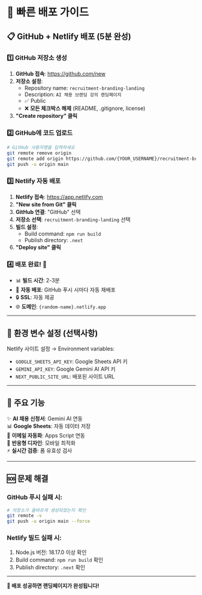 # 🚀 빠른 배포 가이드

## 📋 GitHub + Netlify 배포 (5분 완성)

### 1️⃣ GitHub 저장소 생성
1. **GitHub 접속**: https://github.com/new
2. **저장소 설정**:
   - Repository name: `recruitment-branding-landing`
   - Description: `AI 채용 브랜딩 강의 랜딩페이지`
   - ✅ Public
   - ❌ **모든 체크박스 해제** (README, .gitignore, license)
3. **"Create repository" 클릭**

### 2️⃣ GitHub에 코드 업로드
```bash
# GitHub 사용자명을 입력하세요
git remote remove origin
git remote add origin https://github.com/{YOUR_USERNAME}/recruitment-branding-landing.git
git push -u origin main
```

### 3️⃣ Netlify 자동 배포
1. **Netlify 접속**: https://app.netlify.com
2. **"New site from Git" 클릭**
3. **GitHub 연결**: "GitHub" 선택
4. **저장소 선택**: `recruitment-branding-landing` 선택
5. **빌드 설정**:
   - Build command: `npm run build`
   - Publish directory: `.next`
6. **"Deploy site" 클릭**

### 4️⃣ 배포 완료! 🎉
- 📊 **빌드 시간**: 2-3분
- 🔄 **자동 배포**: GitHub 푸시 시마다 자동 재배포
- 🔒 **SSL**: 자동 제공
- 🌐 **도메인**: `{random-name}.netlify.app`

---

## 🔧 환경 변수 설정 (선택사항)

Netlify 사이트 설정 → Environment variables:
- `GOOGLE_SHEETS_API_KEY`: Google Sheets API 키
- `GEMINI_API_KEY`: Google Gemini AI API 키
- `NEXT_PUBLIC_SITE_URL`: 배포된 사이트 URL

---

## 📱 주요 기능
✨ **AI 채용 신청서**: Gemini AI 연동  
📊 **Google Sheets**: 자동 데이터 저장  
📧 **이메일 자동화**: Apps Script 연동  
🎨 **반응형 디자인**: 모바일 최적화  
⚡ **실시간 검증**: 폼 유효성 검사  

---

## 🆘 문제 해결

### GitHub 푸시 실패 시:
```bash
# 저장소가 올바르게 생성되었는지 확인
git remote -v
git push -u origin main --force
```

### Netlify 빌드 실패 시:
1. Node.js 버전: 18.17.0 이상 확인
2. Build command: `npm run build` 확인
3. Publish directory: `.next` 확인

---

**🎯 배포 성공하면 랜딩페이지가 완성됩니다!** 